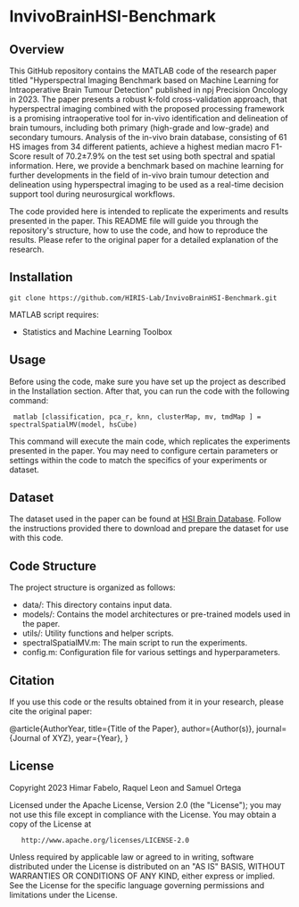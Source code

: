 # InvivoBrainHSI-Benchmark

## Overview
This GitHub repository contains the MATLAB code of the research paper titled "Hyperspectral Imaging Benchmark based on Machine Learning for Intraoperative Brain Tumour Detection" published in npj Precision Oncology in 2023. The paper presents a robust k-fold cross-validation approach, that hyperspectral imaging combined with the proposed processing framework is a promising intraoperative tool for in-vivo identification and delineation of brain tumours, including both primary (high-grade and low-grade) and secondary tumours. Analysis of the in-vivo brain database, consisting of 61 HS images from 34 different patients, achieve a highest median macro F1-Score result of 70.2±7.9% on the test set using both spectral and spatial information. Here, we provide a benchmark based on machine learning for further developments in the field of in-vivo brain tumour detection and delineation using hyperspectral imaging to be used as a real-time decision support tool during neurosurgical workflows.

The code provided here is intended to replicate the experiments and results presented in the paper. This README file will guide you through the repository's structure, how to use the code, and how to reproduce the results. Please refer to the original paper for a detailed explanation of the research.

## Installation
```git clone https://github.com/HIRIS-Lab/InvivoBrainHSI-Benchmark.git```

MATLAB script requires:
   - Statistics and Machine Learning Toolbox

## Usage

Before using the code, make sure you have set up the project as described in the Installation section. After that, you can run the code with the following command:

``` matlab [classification, pca_r, knn, clusterMap, mv, tmdMap ] = spectralSpatialMV(model, hsCube)```

This command will execute the main code, which replicates the experiments presented in the paper. You may need to configure certain parameters or settings within the code to match the specifics of your experiments or dataset.

## Dataset
The dataset used in the paper can be found at [HSI Brain Database](https://hsibraindatabase.iuma.ulpgc.es). Follow the instructions provided there to download and prepare the dataset for use with this code.

## Code Structure
The project structure is organized as follows:

* data/: This directory contains input data.
* models/: Contains the model architectures or pre-trained models used in the paper.
* utils/: Utility functions and helper scripts.
* spectralSpatialMV.m: The main script to run the experiments.
* config.m: Configuration file for various settings and hyperparameters.

## Citation
If you use this code or the results obtained from it in your research, please cite the original paper:

@article{AuthorYear,
  title={Title of the Paper},
  author={Author(s)},
  journal={Journal of XYZ},
  year={Year},
}

## License

Copyright 2023 Himar Fabelo, Raquel Leon and Samuel Ortega

   Licensed under the Apache License, Version 2.0 (the "License");
   you may not use this file except in compliance with the License.
   You may obtain a copy of the License at

       http://www.apache.org/licenses/LICENSE-2.0

   Unless required by applicable law or agreed to in writing, software
   distributed under the License is distributed on an "AS IS" BASIS,
   WITHOUT WARRANTIES OR CONDITIONS OF ANY KIND, either express or implied.
   See the License for the specific language governing permissions and
   limitations under the License.
